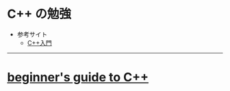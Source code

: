 # C++ の勉強
- 参考サイト
  - [C++入門](http://wisdom.sakura.ne.jp/programming/cpp/)

***
# [beginner's guide to C++](./beginners_guide)

# 
